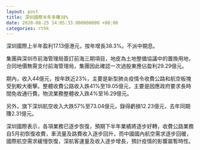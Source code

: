 ```yaml
---
layout: post
title: 深圳國際半年多賺38%
date: 2020-08-25 14:05:33.000000000 +08:00
categories: rthk
---
```


深圳國際上半年盈利17.13億港元，按年增長38.3%。不派中期息。

集團與深圳市前海管理局簽訂前海三期項目，地皮為土地整備協議中的置換用地，合同地價無需支付前海管理局，集團因此確認一次過股東應佔盈利29.29億元。

期內，收入44億元，按年跌近23%，主要是新型肺炎疫情令收費公路和航空板塊受到較大衝擊。整體收費公路收入跌41%至19.05億元，主要是因應政府要求長時間免收通行費。物流業務整體收入跌4%至16.29億元。

另外，旗下深圳航空收入大跌57%至73.04億元，錄得虧損12.23億元，去年同期賺2.31億元。

深圳國際表示，各項業務已逐步恢復，預期下半年業績將逐步好轉，收費公路業務自5月初恢復收費，車流量及路費收入逐步回升，而中國國內航空需求逐步回暖， 國際航空需求緩慢恢復，深航客運量及收入逐步增長，預計疫情的影響屬暫時性。
